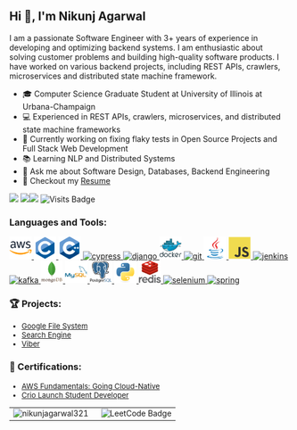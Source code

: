 <!--
**nikunjagarwal321/nikunjagarwal321** is a ✨ _special_ ✨ repository because its `README.md` (this file) appears on your GitHub profile.

Here are some ideas to get you started:


-->
## Hi 👋, I'm Nikunj Agarwal
I am a passionate Software Engineer with 3+ years of experience in developing and optimizing backend systems. I am enthusiastic about solving customer problems and building high-quality software products. I have worked on various backend projects, including REST APIs, crawlers, microservices and distributed state machine framework. </h3>

- 🎓 Computer Science Graduate Student at University of Illinois at Urbana-Champaign
- 💻 Experienced in REST APIs, crawlers, microservices, and distributed state machine frameworks
- 🌱 Currently working on fixing flaky tests in Open Source Projects and Full Stack Web Development
- 📚 Learning NLP and Distributed Systems
- 💬 Ask me about Software Design, Databases, Backend Engineering
- 📄 Checkout my [Resume](https://drive.google.com/drive/u/0/folders/1TTPMwGsSeLRs6y7Fd4W6GU4QxrwtQw7g)


[<img src="https://img.shields.io/badge/linkedin-%230077B5.svg?&style=for-the-badge&logo=linkedin&logoColor=white" />](https://www.linkedin.com/in/nikunj-a-7a4782a2/) [<img src = "https://img.shields.io/badge/instagram-%23E4405F.svg?&style=for-the-badge&logo=instagram&logoColor=white">](https://www.instagram.com/nikunjagarwal321/)[<img src="https://img.shields.io/badge/gmail-%23EE0000.svg?&style=for-the-badge&logo=gmail&logoColor=white">](mailto:nikunjagarwal321@gmail.com) 
![Visits Badge](https://badges.pufler.dev/visits/nikunjagarwal321/nikunjagarwal321?style=for-the-badge)




<h3 align="left">Languages and Tools:</h3>
<p align="left"> <a href="https://aws.amazon.com" target="_blank" rel="noreferrer"> <img src="https://raw.githubusercontent.com/devicons/devicon/master/icons/amazonwebservices/amazonwebservices-original-wordmark.svg" alt="aws" width="40" height="40"/> </a> <a href="https://www.cprogramming.com/" target="_blank" rel="noreferrer"> <img src="https://raw.githubusercontent.com/devicons/devicon/master/icons/c/c-original.svg" alt="c" width="40" height="40"/> </a> <a href="https://www.w3schools.com/cpp/" target="_blank" rel="noreferrer"> <img src="https://raw.githubusercontent.com/devicons/devicon/master/icons/cplusplus/cplusplus-original.svg" alt="cplusplus" width="40" height="40"/> </a> <a href="https://www.cypress.io" target="_blank" rel="noreferrer"> <img src="https://raw.githubusercontent.com/simple-icons/simple-icons/6e46ec1fc23b60c8fd0d2f2ff46db82e16dbd75f/icons/cypress.svg" alt="cypress" width="40" height="40"/> </a> <a href="https://www.djangoproject.com/" target="_blank" rel="noreferrer"> <img src="https://cdn.worldvectorlogo.com/logos/django.svg" alt="django" width="40" height="40"/> </a> <a href="https://www.docker.com/" target="_blank" rel="noreferrer"> <img src="https://raw.githubusercontent.com/devicons/devicon/master/icons/docker/docker-original-wordmark.svg" alt="docker" width="40" height="40"/> </a> <a href="https://git-scm.com/" target="_blank" rel="noreferrer"> <img src="https://www.vectorlogo.zone/logos/git-scm/git-scm-icon.svg" alt="git" width="40" height="40"/> </a> <a href="https://www.java.com" target="_blank" rel="noreferrer"> <img src="https://raw.githubusercontent.com/devicons/devicon/master/icons/java/java-original.svg" alt="java" width="40" height="40"/> </a> <a href="https://developer.mozilla.org/en-US/docs/Web/JavaScript" target="_blank" rel="noreferrer"> <img src="https://raw.githubusercontent.com/devicons/devicon/master/icons/javascript/javascript-original.svg" alt="javascript" width="40" height="40"/> </a> <a href="https://www.jenkins.io" target="_blank" rel="noreferrer"> <img src="https://www.vectorlogo.zone/logos/jenkins/jenkins-icon.svg" alt="jenkins" width="40" height="40"/> </a> <a href="https://kafka.apache.org/" target="_blank" rel="noreferrer"> <img src="https://www.vectorlogo.zone/logos/apache_kafka/apache_kafka-icon.svg" alt="kafka" width="40" height="40"/> </a> <a href="https://www.mongodb.com/" target="_blank" rel="noreferrer"> <img src="https://raw.githubusercontent.com/devicons/devicon/master/icons/mongodb/mongodb-original-wordmark.svg" alt="mongodb" width="40" height="40"/> </a> <a href="https://www.mysql.com/" target="_blank" rel="noreferrer"> <img src="https://raw.githubusercontent.com/devicons/devicon/master/icons/mysql/mysql-original-wordmark.svg" alt="mysql" width="40" height="40"/> </a> <a href="https://www.postgresql.org" target="_blank" rel="noreferrer"> <img src="https://raw.githubusercontent.com/devicons/devicon/master/icons/postgresql/postgresql-original-wordmark.svg" alt="postgresql" width="40" height="40"/> </a> <a href="https://www.python.org" target="_blank" rel="noreferrer"> <img src="https://raw.githubusercontent.com/devicons/devicon/master/icons/python/python-original.svg" alt="python" width="40" height="40"/> </a> <a href="https://redis.io" target="_blank" rel="noreferrer"> <img src="https://raw.githubusercontent.com/devicons/devicon/master/icons/redis/redis-original-wordmark.svg" alt="redis" width="40" height="40"/> </a> <a href="https://www.selenium.dev" target="_blank" rel="noreferrer"> <img src="https://raw.githubusercontent.com/detain/svg-logos/780f25886640cef088af994181646db2f6b1a3f8/svg/selenium-logo.svg" alt="selenium" width="40" height="40"/> </a> <a href="https://spring.io/" target="_blank" rel="noreferrer"> <img src="https://www.vectorlogo.zone/logos/springio/springio-icon.svg" alt="spring" width="40" height="40"/> </a> </p>

### 🏆 Projects:

<font size = "2">

- [Google File System](https://github.com/nikunjagarwal321/gfs)
- [Search Engine](https://github.com/nikunjagarwal321/search-engine)
- [Viber](https://github.com/nikunjagarwal321/Viberr-Django)

</font>

### 📜 Certifications:
<font size = "2">

- [AWS Fundamentals: Going Cloud-Native](https://drive.google.com/file/d/1lmSawm_VurdYxRiHrtQe5iEeRh2Gygj3/view)
- [Crio Launch Student Developer](https://raw.githubusercontent.com/CrioDo/Crio-Launch-Feb-2020-nikunjagarwal321/gh-pages/static/media/Crio-Launch-Feb-2020-Certificate.png)
</font>

<table width="100%" border="0"> <tr> <td align="left" width="50%"> <img src="https://github-readme-stats.vercel.app/api/top-langs?username=nikunjagarwal321&show_icons=true&locale=en&layout=compact" alt="nikunjagarwal321" /> </td> <td align="right" width="50%"> <img src="https://leetcode-badge-sage.vercel.app/badge/nikunjagarwal321?theme=dark" alt="LeetCode Badge" /> </td> </tr> </table>
